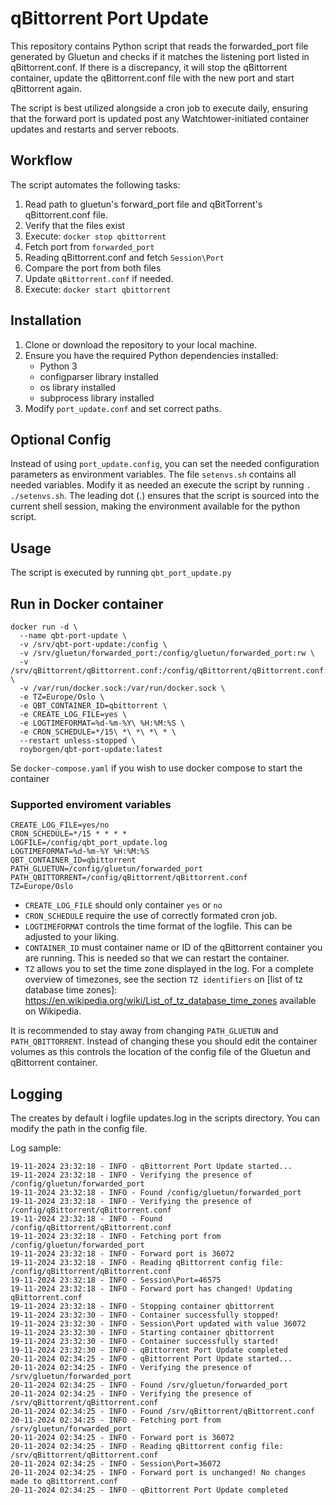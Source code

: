 # qBittorrent Port Update

This repository contains Python script that reads the forwarded_port file generated by Gluetun and checks if it matches the listening port listed in qBittorrent.conf. If there is a discrepancy, it will stop the qBittorrent container, update the qBittorrent.conf file with the new port and start qBittorrent again.

The script is best utilized alongside a cron job to execute daily, ensuring that the forward port is updated post any Watchtower-initiated container updates and restarts and server reboots.

## Workflow
The script automates the following tasks:

1. Read path to gluetun's forward_port file and qBitTorrent's qBittorrent.conf file.
2. Verify that the files exist
3. Execute: `docker stop qbittorrent`
4. Fetch port from `forwarded_port`
5. Reading qBittorrent.conf and fetch `Session\Port`
6. Compare the port from both files
7. Update `qBittorrent.conf` if needed.
8. Execute: `docker start qbittorrent`


## Installation

1. Clone or download the repository to your local machine.
2. Ensure you have the required Python dependencies installed:
    - Python 3 
    - configparser library installed 
    - os library installed 
    - subprocess library installed
3. Modify `port_update.conf` and set correct paths. 

## Optional Config
Instead of using `port_update.config`, you can set the needed configuration parameters as environment variables.
The file `setenvs.sh` contains all needed variables. Modify it as needed an execute the script by running 
`. ./setenvs.sh`. The leading dot (.) ensures that the script is sourced into the current shell session, making 
the environment available for the python script. 


## Usage 
The script is executed by running `qbt_port_update.py`


## Run in Docker container
```
docker run -d \
  --name qbt-port-update \
  -v /srv/qbt-port-update:/config \
  -v /srv/gluetun/forwarded_port:/config/gluetun/forwarded_port:rw \
  -v /srv/qBittorrent/qBittorrent.conf:/config/qBittorrent/qBittorrent.conf:rw \
  -v /var/run/docker.sock:/var/run/docker.sock \
  -e TZ=Europe/Oslo \
  -e QBT_CONTAINER_ID=qbittorrent \
  -e CREATE_LOG_FILE=yes \
  -e LOGTIMEFORMAT=%d-%m-%Y\ %H:%M:%S \
  -e CRON_SCHEDULE=*/15\ *\ *\ *\ * \
  --restart unless-stopped \
  royborgen/qbt-port-update:latest
```

Se `docker-compose.yaml` if you wish to use docker compose to start the container

### Supported enviroment variables
```
CREATE_LOG_FILE=yes/no
CRON_SCHEDULE=*/15 * * * *  
LOGFILE=/config/qbt_port_update.log
LOGTIMEFORMAT=%d-%m-%Y %H:%M:%S 
QBT_CONTAINER_ID=qbittorrent
PATH_GLUETUN=/config/gluetun/forwarded_port
PATH_QBITTORRENT=/config/qBittorrent/qBittorrent.conf
TZ=Europe/Oslo
```

- `CREATE_LOG_FILE` should only container `yes` or `no`
- `CRON_SCHEDULE` require the use of correctly formated cron job. 
- `LOGTIMEFORMAT` controls the time format of the logfile. This can be adjusted to your liking. 
- `CONTAINER_ID` must container name or ID of the qBittorrent container you are running. This is needed so that we can restart the container.
- `TZ` allows you to set the time zone displayed in the log. For a complete overview of timezones, see the section `TZ identifiers` on [list of tz database time zones]: https://en.wikipedia.org/wiki/List_of_tz_database_time_zones available on Wikipedia. 

It is recommended to stay away from changing `PATH_GLUETUN` and `PATH_QBITTORRENT`. Instead of changing these you should edit the container volumes as this controls the location of the config file of the Gluetun and qBittorrent container. 


## Logging
The creates by default i logfile updates.log in the scripts directory. You can modify the path in the config file. 

Log sample: 
```
19-11-2024 23:32:18 - INFO - qBittorrent Port Update started...
19-11-2024 23:32:18 - INFO - Verifying the presence of /config/gluetun/forwarded_port
19-11-2024 23:32:18 - INFO - Found /config/gluetun/forwarded_port
19-11-2024 23:32:18 - INFO - Verifying the presence of /config/qBittorrent/qBittorrent.conf
19-11-2024 23:32:18 - INFO - Found /config/qBittorrent/qBittorrent.conf
19-11-2024 23:32:18 - INFO - Fetching port from /config/gluetun/forwarded_port
19-11-2024 23:32:18 - INFO - Forward port is 36072
19-11-2024 23:32:18 - INFO - Reading qBittorrent config file: /config/qBittorrent/qBittorrent.conf
19-11-2024 23:32:18 - INFO - Session\Port=46575
19-11-2024 23:32:18 - INFO - Forward port has changed! Updating qBittorrent.conf
19-11-2024 23:32:18 - INFO - Stopping container qbittorrent
19-11-2024 23:32:30 - INFO - Container successfully stopped!
19-11-2024 23:32:30 - INFO - Session\Port updated with value 36072
19-11-2024 23:32:30 - INFO - Starting container qbittorrent
19-11-2024 23:32:30 - INFO - Container successfully started!
19-11-2024 23:32:30 - INFO - qBittorrent Port Update completed
20-11-2024 02:34:25 - INFO - qBittorrent Port Update started...
20-11-2024 02:34:25 - INFO - Verifying the presence of /srv/gluetun/forwarded_port
20-11-2024 02:34:25 - INFO - Found /srv/gluetun/forwarded_port
20-11-2024 02:34:25 - INFO - Verifying the presence of /srv/qBittorrent/qBittorrent.conf
20-11-2024 02:34:25 - INFO - Found /srv/qBittorrent/qBittorrent.conf
20-11-2024 02:34:25 - INFO - Fetching port from /srv/gluetun/forwarded_port
20-11-2024 02:34:25 - INFO - Forward port is 36072
20-11-2024 02:34:25 - INFO - Reading qBittorrent config file: /srv/qBittorrent/qBittorrent.conf
20-11-2024 02:34:25 - INFO - Session\Port=36072
20-11-2024 02:34:25 - INFO - Forward port is unchanged! No changes made to qBittorrent.conf
20-11-2024 02:34:25 - INFO - qBittorrent Port Update completed
```
